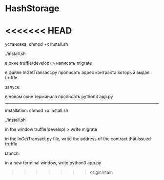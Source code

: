 # HashStorage
<<<<<<< HEAD
=======

установка:
chmod +x install.sh

./install.sh

в окне truffle(develop) > написать migrate

в файле InGetTransact.py прописать адрес контракта который выдал truffle

запуск:

в новом окне терминала прописать python3 app.py


------------------------------------------------------

installation:
chmod +x install.sh

./install.sh

in the window truffle(develop) > write migrate

in the InGetTransact.py file, write the address of the contract that issued truffle

launch:

in a new terminal window, write python3 app.py



>>>>>>> origin/main
